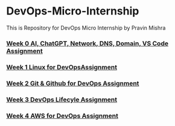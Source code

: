 # DevOps-Micro-Internship
This is Repository for DevOps Micro Internship by Pravin Mishra 

### [Week 0 AI, ChatGPT, Network, DNS, Domain, VS Code Assignment](https://github.com/pravinmishraaws/DevOps-Micro-Internship/tree/8eb1a5d5da7ab9a3040c774903765428e95976bc/Week%200%20-%20Assignment)

### [Week 1 Linux for DevOpsAssignment](https://docs.google.com/spreadsheets/d/1HnlenHEjytvLJMy84bBF-5B1RABaY_BjbfwCj-qnvHM/edit?gid=0#gid=0)

### [Week 2 Git & Github for DevOps Assignment](https://docs.google.com/spreadsheets/d/1HnlenHEjytvLJMy84bBF-5B1RABaY_BjbfwCj-qnvHM/edit?gid=1951781267#gid=1951781267)

### [Week 3 DevOps Lifecyle Assignment](https://docs.google.com/spreadsheets/d/1HnlenHEjytvLJMy84bBF-5B1RABaY_BjbfwCj-qnvHM/edit?gid=610294991#gid=610294991)

### [Week 4 AWS for DevOps Assignment](https://docs.google.com/spreadsheets/d/1HnlenHEjytvLJMy84bBF-5B1RABaY_BjbfwCj-qnvHM/edit?gid=182177954#gid=182177954) 
